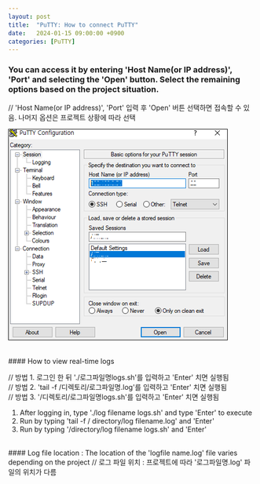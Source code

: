 ```yaml
---
layout: post
title:  "PuTTY: How to connect PuTTY"
date:   2024-01-15 09:00:00 +0900
categories: [PuTTY]
---
```


### You can access it by entering 'Host Name(or IP address)', 'Port' and selecting the 'Open' button. Select the remaining options based on the project situation.   
// 'Host Name(or IP address)', 'Port' 입력 후 'Open' 버튼 선택하면 접속할 수 있음. 나머지 옵션은 프로젝트 상황에 따라 선택   
   
![](https://raw.githubusercontent.com/mmmirrra/mmmirrra.github.io/main/_assets/puttyConnect.png)
   
<br />
#### How to view real-time logs   
   
// 방법 1. 로그인 한 뒤 './로그파일명logs.sh'를 입력하고 'Enter' 치면 실행됨   
// 방법 2. 'tail -f /디렉토리/로그파일명.log'를 입력하고 'Enter' 치면 실행됨   
// 방법 3. '/디렉토리/로그파일명logs.sh'를 입력하고 'Enter' 치면 실행됨   
   
1. After logging in, type './log filename logs.sh' and type 'Enter' to execute   
2. Run by typing 'tail -f / directory/log filename.log' and 'Enter'   
3. Run by typing '/directory/log filename logs.sh' and 'Enter'   
   
<br />
#### Log file location : The location of the 'logfile name.log' file varies depending on the project   
// 로그 파일 위치 : 프로젝트에 따라 '로그파일명.log' 파일의 위치가 다름   
